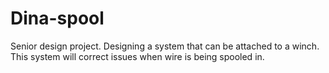 # Dina-spool
Senior design project. Designing a system that can be attached to a winch. This system will correct issues when wire is being spooled in. 
